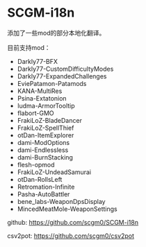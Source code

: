 # SCGM-i18n
添加了一些mod的部分本地化翻译。

目前支持mod：

- Darkly77-BFX
- Darkly77-CustomDifficultyModes
- Darkly77-ExpandedChallenges
- EviePatamon-Patamods
- KANA-MultiRes
- Psina-Extatonion
- ludma-ArmorTooltip
- flabort-GMO
- FrakiLoZ-BladeDancer
- FrakiLoZ-SpellThief
- otDan-ItemExplorer
- dami-ModOptions
- dami-Endlessless
- dami-BurnStacking
- flesh-opmod
- FrakiLoZ-UndeadSamurai
- otDan-RollsLeft
- Retromation-Infinite
- Pasha-AutoBattler
- bene_labs-WeaponDpsDisplay
- MincedMeatMole-WeaponSettings

github: https://github.com/scgm0/SCGM-i18n

csv2pot: https://github.com/scgm0/csv2pot
